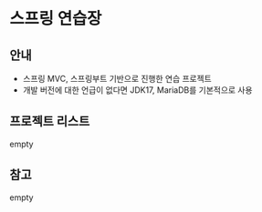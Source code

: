 # 스프링 연습장
## 안내
- 스프링 MVC, 스프링부트 기반으로 진행한 연습 프로젝트
- 개발 버전에 대한 언급이 없다면 JDK17, MariaDB를 기본적으로 사용

## 프로젝트 리스트
empty
## 참고
empty
